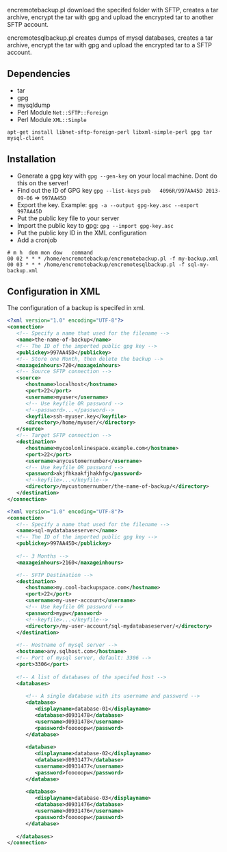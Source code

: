 encremotebackup.pl download the specifed folder with SFTP, creates 
a tar archive, encrypt the tar with gpg and upload the encrypted tar to another SFTP account.

encremotesqlbackup.pl creates dumps of mysql databases, creates 
a tar archive, encrypt the tar with gpg and upload the encrypted tar to a SFTP account.

Dependencies
------------
* tar
* gpg
* mysqldump
* Perl Module `Net::SFTP::Foreign`
* Perl Module `XML::Simple`

```
apt-get install libnet-sftp-foreign-perl libxml-simple-perl gpg tar mysql-client
```

Installation
------------
* Generate a gpg key with `gpg --gen-key` on your local machine. Dont do this on the server!
* Find out the ID of GPG key `gpg --list-keys` `pub   4096R/997AA45D 2013-09-06` => `997AA45D`
* Export the key. Example: `gpg -a --output gpg-key.asc --export 997AA45D`
* Put the public key file to your server
* Import the public key to gpg: `gpg --import gpg-key.asc`
* Put the public key ID in the XML configuration
* Add a cronjob

```
# m h  dom mon dow   command
00 02 * * * /home/encremotebackup/encremotebackup.pl -f my-backup.xml
00 03 * * * /home/encremotebackup/encremotesqlbackup.pl -f sql-my-backup.xml
```

Configuration in XML
--------------------
The configuration of a backup is specifed in xml.
```xml
<?xml version="1.0" encoding="UTF-8"?>
<connection>
   <!-- Specify a name that used for the filename -->
   <name>the-name-of-backup</name>
   <!-- The ID of the imported public gpg key -->
   <publickey>997AA45D</publickey>
   <!-- Store one Month, then delete the backup -->
   <maxageinhours>720</maxageinhours>
   <!-- Source SFTP connection -->
   <source>
      <hostname>localhost</hostname>
      <port>22</port>
      <username>myuser</username>
      <!-- Use keyfile OR password -->
      <!--password>...</password-->
      <keyfile>ssh-myuser.key</keyfile>
      <directory>/home/myuser/</directory>
   </source>
   <!-- Target SFTP connection -->
   <destination>
      <hostname>mycoolonlinespace.example.com</hostname>
      <port>22</port>
      <username>anycustomernumber</username>
      <!-- Use keyfile OR password -->
      <password>akjfhkaakfjhakhfg</password>
      <!--keyfile>...</keyfile-->
      <directory>/mycustomernumber/the-name-of-backup/</directory>
   </destination>
</connection>
```

```xml
<?xml version="1.0" encoding="UTF-8"?>
<connection>
   <!-- Specify a name that used for the filename -->
   <name>sql-mydatabaseserver</name>
   <!-- The ID of the imported public gpg key -->
   <publickey>997AA45D</publickey>
   
   <!-- 3 Months -->
   <maxageinhours>2160</maxageinhours>

   <!-- SFTP Destination -->
   <destination>
      <hostname>my.cool-backupspace.com</hostname>
      <port>22</port>
      <username>my-user-account</username>
      <!-- Use keyfile OR password -->
      <password>mypw</password>
      <!--keyfile>...</keyfile-->
      <directory>/my-user-account/sql-mydatabaseserver/</directory>
   </destination>
   
   <!-- Hostname of mysql server -->
   <hostname>any.sqlhost.com</hostname>
   <!-- Port of mysql server, default: 3306 -->
   <port>3306</port>
   
   <!-- A list of databases of the specifed host -->
   <databases>
      
      <!-- A single database with its username and password -->
      <database>
         <displayname>database-01</displayname>
         <database>d0931478</database>
         <username>d0931478</username>
         <password>fooooopw</password>
      </database>
      
      <database>
         <displayname>database-02</displayname>
         <database>d0931477</database>
         <username>d0931477</username>
         <password>fooooopw</password>
      </database>
      
      <database>
         <displayname>database-03</displayname>
         <database>d0931476</database>
         <username>d0931476</username>
         <password>fooooopw</password>
      </database>
      
   </databases>
</connection>
```
